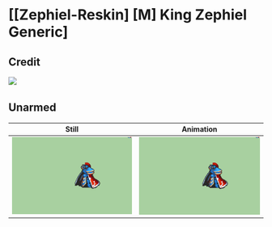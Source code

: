 # [\[Zephiel-Reskin\] \[M\] King Zephiel Generic]

## Credit

<img src="./Credits.png" />
	
## Unarmed

| Still | Animation |
| :---: | :-------: |
| ![Unarmed still](./Unarmed_000.png) | ![Unarmed animation](./Unarmed.gif) |
